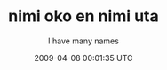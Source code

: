 ---
title: 'nimi oko en nimi uta'
posts: 11
hash: 'P8r8m1QG'
author: 'I have many names'
date: 2009-04-08 00:01:35 UTC
sources:
  - https://tokipona.yahoogroups.narkive.com/P8r8m1QG
---